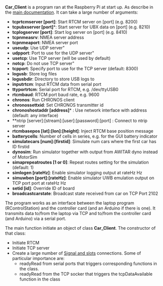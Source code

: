 **Car_Client** is a program ran at the Raspberry Pi at start up. As describe in the [main documentation](../../README.md). It can take a large number of arguments:
- **tcprtcmserver \[port\]**: Start RTCM server on \[port\] (e.g. 8200)
- **tcpubxserver \[port\]***: Start server for UBX data on \[port\] (e.g. 8210)
- **tcplogserver \[port\]**: Start log server on \[port\] (e.g. 8410)
- **tcpnmeasrv**: NMEA server address
- **tcpnmeaport**: NMEA server port
- **useudp**: Use UDP server"
- **udpport**: Port to use for the UDP server"
- **usetcp**: Use TCP server (will be used by default)
- **notcp**: Do not use TCP server"
- **tcpport**: Specify port to use for the TCP server (default: 8300)
- **logusb**: Store log files
- **logusbdir**: Directory to store USB logs to
- **inputrtcm**: Input RTCM data from serial port
- **ttyportrtcm**: Serial port for RTCM, e.g. /dev/ttyUSB0
- **rtcmbaud**: RTCM port baud rate, e.g. 9600
- **chronos**: Run CHRONOS client
- **chronossettxid**: Set CHRONOS transmitter id
- **chronoshostaddr \[address\]*** : Use network interface with address (default: any interface)
- **ntrip \[server\]:\[stream\]:\[user\]:\[password\]:\[port\] : Connect to ntrip server
- **rtcmbasepos \[lat\]:\[lon\]:\[height\]**: Inject RTCM base position message
- **batterycells**: Number of cells in series, e.g. for the GUI battery indicator
- **simulatecars \[num\]:\[firstid\]**: Simulate num cars where the first car has ID firstid
- **dynosim**: Run simulator together with output from AWITAR dyno instead of MotorSim
- **simaprepeatroutes \[1 or 0\]**: Repeat routes setting for the simulation (default: 1)
- **simlogen \[rateHz\]**: Enable simulator logging output at rateHz Hz
- **simuwben \[port\]:\[rateHz\]**: Enable simulator UWB emulation output on TCP port port at rateHz Hz
- **setid \[id\]**: Override ID of board
- **broadcastcarstate**: Broadcast state received from car on TCP Port 2102

The program works as an interface between the laptop program (RControlStation) and the controller card (and an Arduino if there is one). It transmits data to/from the laptop via TCP and to/from the controller card (and Arduino) via a serial port.

The main function initiate an object of class **Car_Client**. The constructor of that class:
- Initiate RTCM
- Initiate TCP server
- Create a large number of [Signal and slots](https://en.wikipedia.org/wiki/Signals_and_slots) connections. Some of particular importance are:
  - readyRead from serial ports that triggers corresponding functions in the class. 
  - readyRead from the TCP socker that triggers the tcpDataAvailable function in the class


